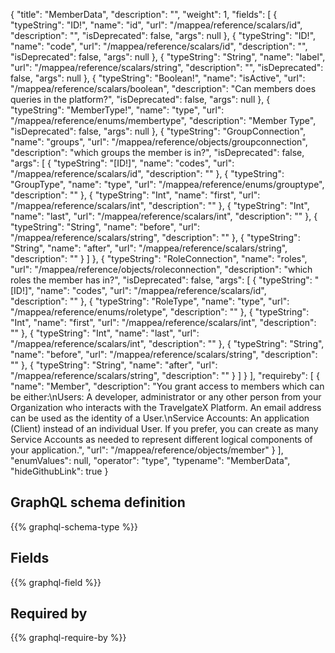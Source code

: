 {
  "title": "MemberData",
  "description": "",
  "weight": 1,
  "fields": [
    {
      "typeString": "ID!",
      "name": "id",
      "url": "/mappea/reference/scalars/id",
      "description": "",
      "isDeprecated": false,
      "args": null
    },
    {
      "typeString": "ID!",
      "name": "code",
      "url": "/mappea/reference/scalars/id",
      "description": "",
      "isDeprecated": false,
      "args": null
    },
    {
      "typeString": "String",
      "name": "label",
      "url": "/mappea/reference/scalars/string",
      "description": "",
      "isDeprecated": false,
      "args": null
    },
    {
      "typeString": "Boolean!",
      "name": "isActive",
      "url": "/mappea/reference/scalars/boolean",
      "description": "Can members does queries in the platform?",
      "isDeprecated": false,
      "args": null
    },
    {
      "typeString": "MemberType!",
      "name": "type",
      "url": "/mappea/reference/enums/membertype",
      "description": "Member Type",
      "isDeprecated": false,
      "args": null
    },
    {
      "typeString": "GroupConnection",
      "name": "groups",
      "url": "/mappea/reference/objects/groupconnection",
      "description": "which groups the member is in?",
      "isDeprecated": false,
      "args": [
        {
          "typeString": "[ID!]",
          "name": "codes",
          "url": "/mappea/reference/scalars/id",
          "description": ""
        },
        {
          "typeString": "GroupType",
          "name": "type",
          "url": "/mappea/reference/enums/grouptype",
          "description": ""
        },
        {
          "typeString": "Int",
          "name": "first",
          "url": "/mappea/reference/scalars/int",
          "description": ""
        },
        {
          "typeString": "Int",
          "name": "last",
          "url": "/mappea/reference/scalars/int",
          "description": ""
        },
        {
          "typeString": "String",
          "name": "before",
          "url": "/mappea/reference/scalars/string",
          "description": ""
        },
        {
          "typeString": "String",
          "name": "after",
          "url": "/mappea/reference/scalars/string",
          "description": ""
        }
      ]
    },
    {
      "typeString": "RoleConnection",
      "name": "roles",
      "url": "/mappea/reference/objects/roleconnection",
      "description": "which roles the member has in?",
      "isDeprecated": false,
      "args": [
        {
          "typeString": "[ID!]",
          "name": "codes",
          "url": "/mappea/reference/scalars/id",
          "description": ""
        },
        {
          "typeString": "RoleType",
          "name": "type",
          "url": "/mappea/reference/enums/roletype",
          "description": ""
        },
        {
          "typeString": "Int",
          "name": "first",
          "url": "/mappea/reference/scalars/int",
          "description": ""
        },
        {
          "typeString": "Int",
          "name": "last",
          "url": "/mappea/reference/scalars/int",
          "description": ""
        },
        {
          "typeString": "String",
          "name": "before",
          "url": "/mappea/reference/scalars/string",
          "description": ""
        },
        {
          "typeString": "String",
          "name": "after",
          "url": "/mappea/reference/scalars/string",
          "description": ""
        }
      ]
    }
  ],
  "requireby": [
    {
      "name": "Member",
      "description": "You grant access to members which can be either:\nUsers: A developer, administrator or any other person from your Organization who interacts with the TravelgateX Platform. An email address can be used as the identity of a User.\nService Accounts: An application (Client) instead of an individual User. If you prefer, you can create as many Service Accounts as needed to represent different logical components of your application.",
      "url": "/mappea/reference/objects/member"
    }
  ],
  "enumValues": null,
  "operator": "type",
  "typename": "MemberData",
  "hideGithubLink": true
}
## GraphQL schema definition

{{% graphql-schema-type %}}

## Fields

{{% graphql-field %}}

## Required by

{{% graphql-require-by %}}
